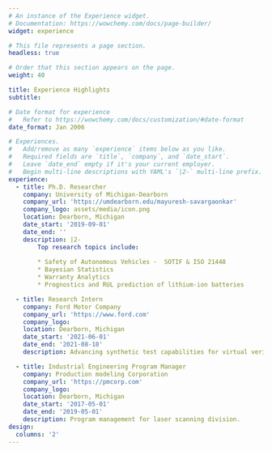```yaml
---
# An instance of the Experience widget.
# Documentation: https://wowchemy.com/docs/page-builder/
widget: experience

# This file represents a page section.
headless: true

# Order that this section appears on the page.
weight: 40

title: Experience Highlights
subtitle:

# Date format for experience
#   Refer to https://wowchemy.com/docs/customization/#date-format
date_format: Jan 2006

# Experiences.
#   Add/remove as many `experience` items below as you like.
#   Required fields are `title`, `company`, and `date_start`.
#   Leave `date_end` empty if it's your current employer.
#   Begin multi-line descriptions with YAML's `|2-` multi-line prefix.
experience:
  - title: Ph.D. Researcher
    company: University of Michigan-Dearborn
    company_url: 'https://umdearborn.edu/mayuresh-savargaonkar'
    company_logo: assets/media/icon.png
    location: Dearborn, Michigan
    date_start: '2019-09-01'
    date_end: ''
    description: |2-
        Top research topics include:
        
        * Safety of Autonomous Vehicles -  SOTIF & ISO 21448
        * Bayesian Statistics
        * Warranty Analytics
        * Prognostics and RUL prediction of lithium-ion batteries

  - title: Research Intern
    company: Ford Motor Company
    company_url: 'https://www.ford.com'
    company_logo:
    location: Dearborn, Michigan
    date_start: '2021-06-01'
    date_end: '2021-08-18'
    description: Advancing synthetic test capabilities for virtual verification and validation.

  - title: Industrial Engineering Program Manager
    company: Production modeling Corporation
    company_url: 'https://pmcorp.com'
    company_logo:
    location: Dearborn, Michigan
    date_start: '2017-05-01'
    date_end: '2019-05-01'
    description: Program management for laser scanning division.
design:
  columns: '2'
---
```

